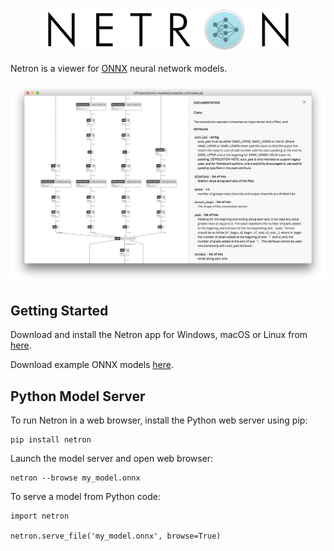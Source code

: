 
<p align='center'><img width='400' src='media/logo.png'/></p>

Netron is a viewer for [ONNX](http://onnx.ai) neural network models.

<p align='center'><a href='https://www.lutzroeder.com/ai'><img src='media/screenshot.png' width='800'></a></p>

## Getting Started

Download and install the Netron app for Windows, macOS or Linux from [here](https://github.com/lutzroeder/Netron/releases).

Download example ONNX models [here](https://github.com/onnx/models).

## Python Model Server 

To run Netron in a web browser, install the Python web server using pip: 
```
pip install netron
```

Launch the model server and open web browser:

```
netron --browse my_model.onnx
```

To serve a model from Python code:
```
import netron

netron.serve_file('my_model.onnx', browse=True)
```
